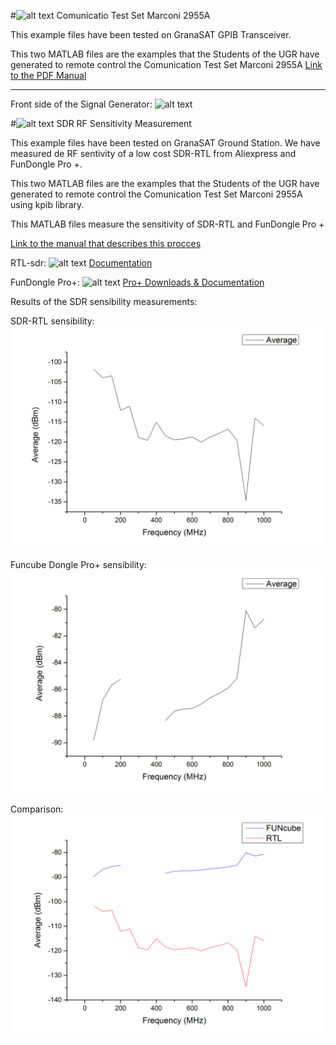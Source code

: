 #![alt text](https://granasat.ugr.es/templates/sj_plus/favicon.ico "GranaSAT Logo") Comunicatio Test Set Marconi 2955A

  This example files have been tested on GranaSAT GPIB Transceiver.

  This two MATLAB files are the examples that the Students of the UGR have generated to remote control the Comunication Test Set Marconi 2955A  [Link to the PDF Manual](http://exodus.poly.edu/~kurt/manuals/manuals/Other/MARCONI%202955A,%202955R%20Operating.pdf)
  
  ---
  
  Front side of the Signal Generator: 
![alt text](https://www.google.es/url?sa=i&rct=j&q=&esrc=s&source=images&cd=&ved=0ahUKEwiY-OiixoLOAhXDORoKHYH9AJUQjRwIBw&url=http%3A%2F%2Fwww.wa8kim.com%2FGMRS.html&psig=AFQjCNF8jbtdBMsNq0TP8JW_PccNbuE2HA&ust=1469121514432497)

#![alt text](https://granasat.ugr.es/templates/sj_plus/favicon.ico "GranaSAT Logo") SDR RF Sensitivity Measurement

  This example files have been tested on GranaSAT Ground Station. We have measured de RF sentivity of a low cost SDR-RTL from Aliexpress and FunDongle Pro +.

  This two MATLAB files are the examples that the Students of the UGR have generated to remote control the Comunication Test Set Marconi 2955A using kpib library.

  This MATLAB files measure the sensitivity of SDR-RTL and FunDongle Pro +

  [Link to the manual that describes this procces](https://github.com/granasat/SDR-Research-Development/blob/master/SDR_Sensibility_measurement/SDR%20sensibility%20measurement.pdf)
  
  
  RTL-sdr: 
![alt text](http://erewhon.superkuh.com/gnuradio/rtlsdr_QS_FSC_USB_DVB-T.jpg "RTL-SDR")
[Documentation](https://sites.google.com/site/fppghsa/The-Hobbyists-Guide-to-the-RTLSDR-Really-Cheap-Software-Defined-Radio)

  FunDongle Pro+: 
![alt text](https://images-eu.ssl-images-amazon.com/images/I/51VfOyMxW8L._SX300_.jpg "Funcube Dongle Pro+")
[Pro+ Downloads & Documentation](http://www.funcubedongle.com/?page_id=1225)



 Results of the SDR sensibility measurements:

 SDR-RTL sensibility:
 ![alt text](https://github.com/granasat/SDR-Research-Development/blob/master/SDR_Sensibility_measurement/Measurements_results/accuracyRTLaverage.png "RTL-SDR sensibility")

 Funcube Dongle Pro+ sensibility:
 ![alt text](https://github.com/granasat/SDR-Research-Development/blob/master/SDR_Sensibility_measurement/Measurements_results/accuracyFUNaverage.png "Funcube Dongle Pro+ sensibility")

 Comparison:
 ![alt text](https://github.com/granasat/SDR-Research-Development/blob/master/SDR_Sensibility_measurement/Measurements_results/accuracyFUNRTL.png "Comparision")

